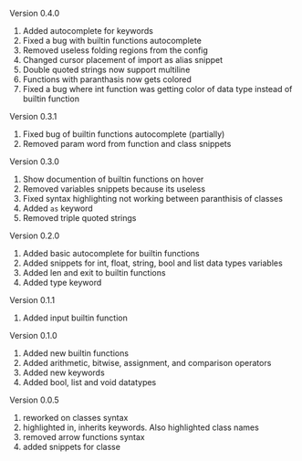 Version 0.4.0

1. Added autocomplete for keywords
2. Fixed a bug with builtin functions autocomplete
3. Removed useless folding regions from the config
4. Changed cursor placement of import as alias snippet
5. Double quoted strings now support multiline
6. Functions with paranthasis now gets colored
7. Fixed a bug where int function was getting color of data type instead of builtin function

Version 0.3.1

1. Fixed bug of builtin functions autocomplete (partially)
2. Removed param word from function and class snippets

Version 0.3.0

1. Show documention of builtin functions on hover
2. Removed variables snippets because its useless
3. Fixed syntax highlighting not working between paranthisis of classes
4. Added `as` keyword
5. Removed triple quoted strings

Version 0.2.0

1. Added basic autocomplete for builtin functions
2. Added snippets for int, float, string, bool and list data types variables
3. Added len and exit to builtin functions
4. Added type keyword

Version 0.1.1

1. Added input builtin function

Version 0.1.0

1. Added new builtin functions
2. Added arithmetic, bitwise, assignment, and comparison operators
3. Added new keywords
4. Added bool, list and void datatypes

Version 0.0.5

1. reworked on classes syntax
2. highlighted in, inherits keywords. Also highlighted class names
3. removed arrow functions syntax
4. added snippets for classe